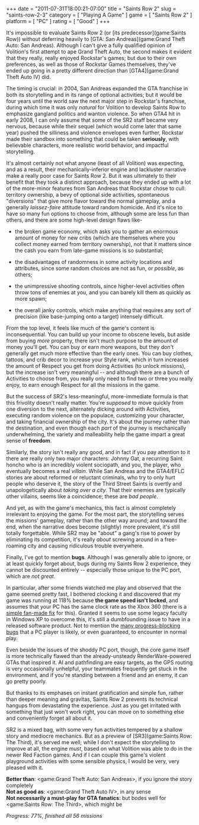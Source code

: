 +++
date = "2011-07-31T18:00:21-07:00"
title = "Saints Row 2"
slug = "saints-row-2-3"
category = [ "Playing A Game" ]
game = [ "Saints Row 2" ]
platform = [ "PC" ]
rating = [ "Good" ]
+++

It's impossible to evaluate Saints Row 2 (or [its predecessor](game:Saints Row)) without deferring heavily to [GTA: San Andreas](game:Grand Theft Auto: San Andreas).  Although I can't give a fully qualified opinion of Volition's first attempt to ape Grand Theft Auto, the second makes it evident that they really, really enjoyed Rockstar's games; but due to their own preferences, as well as those of Rockstar Games themselves, they've ended up going in a pretty different direction than [GTA4](game:Grand Theft Auto IV) did.

The timing is crucial: in 2004, San Andreas expanded the GTA franchise in both its storytelling and in its range of optional activities; but it would be four years until the world saw the next major step in Rockstar's franchise, during which time it was only <i>natural</i> for Volition to develop Saints Row to emphasize gangland politics and wanton violence.  So when GTA4 hit in early 2008, I can only assume that some of the SR2 staff became very nervous, because while their sequel (which would come later that same year) pushed the silliness and violence envelopes even further, Rockstar made their sandbox into something that could be taken <b>seriously</b>, with believable characters, more realistic world behavior, and impactful storytelling.

It's almost certainly not what anyone (least of all Volition) was expecting, and as a result, their mechanically-inferior engine and lackluster narrative make a really poor case for Saints Row 2.  But it was ultimately to their benefit that they took a distinct approach, because they ended up with a lot of the more-minor features from San Andreas that Rockstar chose to cull: territory ownership, a bevy of optional side activities, spontaneous "diversions" that give more flavor toward the normal gameplay, and a generally <i>laissez-faire</i> attitude toward random homicide.  And it's nice to have so many fun options to choose from, although some are less fun than others, and there are some high-level design flaws like-

- the broken game economy, which asks you to gather an enormous amount of money for new cribs (which are themselves where you collect money earned from territory ownership), not that it matters since the cash you earn from late-game missions is so substantial;

- the disadvantages of randomness in some activity locations and attributes, since some random choices are not as fun, or <i>possible</i>, as others;

- the unimpressive shooting controls, since higher-level activities often throw tons of enemies at you, and you can barely kill them as quickly as more spawn;

- the overall janky controls, which make anything that requires any sort of precision (like base-jumping onto a target) intensely difficult.

From the top level, it feels like much of the game's content is inconsequential.  You can build up your income to obscene levels, but aside from buying <i>more</i> property, there isn't much purpose to the amount of money you'll get.  You can buy or earn more weapons, but they don't generally get much more effective than the early ones.  You can buy clothes, tattoos, and crib decor to increase your Style rank, which in turn increases the amount of Respect you get from doing Activities (to unlock missions), but the increase isn't very meaningful -- and although there are a bunch of Activities to choose from, you really only need to find two or three you really enjoy, to earn enough Respect for all the missions in the game.

But the success of SR2's less-meaningful, more-immediate formula is that this frivolity doesn't really matter.  You're <i>supposed</i> to move quickly from one diversion to the next, alternately dicking around with Activities, executing random violence on the populace, customizing your character, and taking financial ownership of the city.  It's about the journey rather than the destination, and even though each <i>part</i> of the journey is mechanically underwhelming, the variety and malleability help the game impart a great sense of <b>freedom</b>.

Similarly, the story isn't really any good, and in fact if you pay attention to it there are really only two major characters: Johnny Gat, a recurring Saint honcho who is an incredibly violent sociopath, and you, the player, who eventually becomes a real <i>villain</i>.  While San Andreas and the GTA4/EFLC stories are about reformed or reluctant criminals, who try to only hurt people who deserve it, the story of the Third Street Saints is overtly and unapologetically about <i>taking over a city</i>.  That their enemies are typically other villains, seems like a coincidence; these are <i>bad people</i>.

And yet, as with the game's mechanics, this fact is almost completely irrelevant to enjoying the game.  For the most part, the storytelling serves the missions' gameplay, rather than the other way around; and toward the end, when the narrative does become (slightly) more prevalent, it's still totally forgettable.  While SR2 may be "about" a gang's rise to power by eliminating its competition, it's really <i>about</i> screwing around in a free-roaming city and causing ridiculous trouble everywhere.

Finally, I've got to mention <b>bugs</b>.  Although I was generally able to ignore, or at least quickly forget about, bugs during my Saints Row 2 experience, they cannot be discounted entirely -- especially those unique to the PC port, which are <i>not great</i>.

In particular, after some friends watched me play and observed that the game seemed pretty fast, I bothered clocking it and discovered that my game was running at 118% because <b>the game speed isn't locked</b>, and assumes that your PC has the same clock rate as the Xbox 360 (there is a <a href="http://saintsrowpowertools.com/">simple fan-made fix</a> for this).  Granted it seems to use some legacy faculty in Windows XP to overcome this, it's still a dumbfounding issue to have in a released software product.  Not to mention the <a href="http://forums.steampowered.com/forums/showthread.php?t=1715922">many progress-blocking bugs</a> that a PC player is likely, or even guaranteed, to encounter in normal play.

Even beside the issues of the shoddy PC port, though, the core game itself is more technically flawed than the already-unsteady RenderWare-powered GTAs that inspired it.  AI and pathfinding are easy targets, as the GPS routing is very occasionally unhelpful, your teammates frequently get stuck in the environment, and if you're standing between a friend and an enemy, it can go pretty poorly.

But thanks to its emphases on instant gratification and simple fun, rather than deeper meaning and gravitas, Saints Row 2 prevents its technical hangups from devastating the experience.  Just as you get irritated with something that just won't work right, you can move on to something else and conveniently forget all about it.

SR2 is a mixed bag, with some very fun activities tempered by a shallow story and mediocre mechanics.  But as a preview of [SR3](game:Saints Row: The Third), it's served me well; while I don't expect the storytelling to improve at all, the engine <i>must</i>, based on what Volition was able to do in the newer Red Faction games.  And if I can couple this game's violent playground activities with some sensible physics, I would be very, very pleased with it.

<b>Better than</b>: <game:Grand Theft Auto: San Andreas>, if you ignore the story completely  
<b>Not as good as</b>: <game:Grand Theft Auto IV>, in any sense  
<b>Not necessarily a must-play for GTA fanatics</b>: but bodes well for <game:Saints Row: The Third>, which might be

<i>Progress: 77%, finished all 56 missions</i>